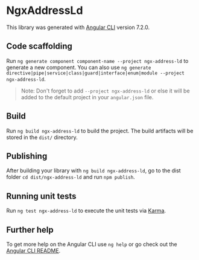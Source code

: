 # NgxAddressLd

This library was generated with [Angular CLI](https://github.com/angular/angular-cli) version 7.2.0.

## Code scaffolding

Run `ng generate component component-name --project ngx-address-ld` to generate a new component. You can also use `ng generate directive|pipe|service|class|guard|interface|enum|module --project ngx-address-ld`.
> Note: Don't forget to add `--project ngx-address-ld` or else it will be added to the default project in your `angular.json` file. 

## Build

Run `ng build ngx-address-ld` to build the project. The build artifacts will be stored in the `dist/` directory.

## Publishing

After building your library with `ng build ngx-address-ld`, go to the dist folder `cd dist/ngx-address-ld` and run `npm publish`.

## Running unit tests

Run `ng test ngx-address-ld` to execute the unit tests via [Karma](https://karma-runner.github.io).

## Further help

To get more help on the Angular CLI use `ng help` or go check out the [Angular CLI README](https://github.com/angular/angular-cli/blob/master/README.md).
